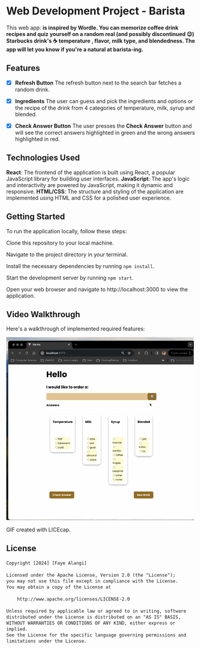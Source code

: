 # Web Development Project  - Barista


This web app: **is inspired by Wordle. You can memorize coffee drink recipes and quiz yourself on a random real (and possibly discontinued 😉) Starbucks drink's ☕️ temperature , flavor, milk type, and blendedness. The app will let you know if you're a natural at barista-ing.**


## Features



- [x] **Refresh Button** The refresh button next to the search bar fetches a random drink.
- [x] **Ingredients** The user can guess and pick the ingredients and options or the recipe of the drink from 4 categories of temperature, milk, syrup and blended.

- [x] **Check Answer Button** The user presses the **Check Answer** button and will see the correct answers highlighted in green and the wrong answers highlighted in red.


## Technologies Used
**React**: The frontend of the application is built using React, a popular JavaScript library for building user interfaces.
**JavaScript**: The app's logic and interactivity are powered by JavaScript, making it dynamic and responsive.
**HTML/CSS**: The structure and styling of the application are implemented using HTML and CSS for a polished user experience.

## Getting Started
To run the application locally, follow these steps:

Clone this repository to your local machine.

Navigate to the project directory in your terminal.

Install the necessary dependencies by running `npm install`.

Start the development server by running `npm start`.

Open your web browser and navigate to http://localhost:3000 to view the application.

## Video Walkthrough

Here's a walkthrough of implemented required features:

<img src="Walkthrough.gif" width=500><br>

<!-- Replace this with whatever GIF tool you used! -->
GIF created with LICEcap.  
<!-- Recommended tools:
[Kap](https://getkap.co/) for macOS
[ScreenToGif](https://www.screentogif.com/) for Windows
[peek](https://github.com/phw/peek) for Linux. -->



## License

    Copyright [2024] [Faye Alangi]

    Licensed under the Apache License, Version 2.0 (the "License");
    you may not use this file except in compliance with the License.
    You may obtain a copy of the License at

        http://www.apache.org/licenses/LICENSE-2.0

    Unless required by applicable law or agreed to in writing, software
    distributed under the License is distributed on an "AS IS" BASIS,
    WITHOUT WARRANTIES OR CONDITIONS OF ANY KIND, either express or implied.
    See the License for the specific language governing permissions and
    limitations under the License.
